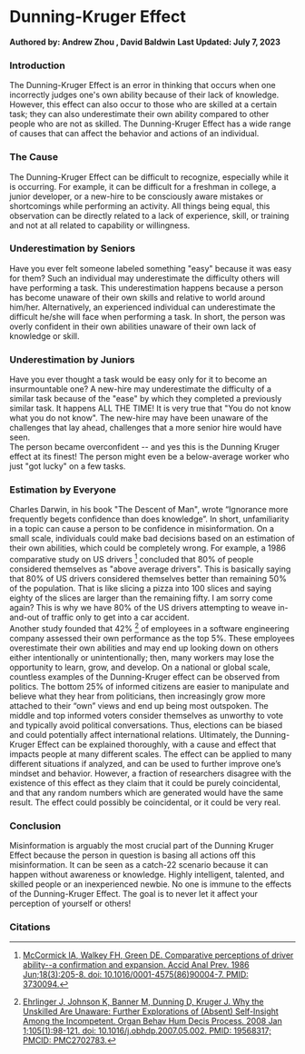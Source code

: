 # Dunning-Kruger Effect
****Authored by: Andrew Zhou , David Baldwin****
****Last Updated: July 7, 2023****

### Introduction 
The Dunning-Kruger Effect is an error in thinking that occurs when one incorrectly judges one's own ability because of their lack of knowledge. 
However, this effect can also occur to those who are skilled at a certain task; they can also underestimate their own ability compared to other people who are not as skilled. 
The Dunning-Kruger Effect has a wide range of causes that can affect the behavior and actions of an individual.

### The Cause
The Dunning-Kruger Effect can be difficult to recognize, especially while it is occurring. For example, it can be difficult for a freshman in college, a junior developer, or a new-hire to be consciously aware mistakes or shortcomings while performing an activity. 
All things being equal, this observation can be directly related to a lack of experience, skill, or training and not at all related to capability or willingness. 

### Underestimation by Seniors 
Have you ever felt someone labeled something "easy" because it was easy for them? Such an individual may underestimate the difficulty others will have performing a task. 
This underestimation happens because a person has become unaware of their own skills and relative to world around him/her. Alternatively, an experienced individual can underestimate the difficult he/she will face when performing a task. 
In short, the person was overly confident in their own abilities unaware of their own lack of knowledge or skill.

### Underestimation by Juniors
Have you ever thought a task would be easy only for it to become an insurmountable one? A new-hire may underestimate the difficulty of a similar task because of the "ease" by which they completed a previously similar task. 
It happens ALL THE TIME! It is very true that "You do not know what you do not know". The new-hire may have been unaware of the challenges that lay ahead, challenges that a more senior hire would have seen.  
The person became overconfident -- and yes this is the Dunning Kruger effect at its finest! The person might even be a below-average worker who just "got lucky" on a few tasks. 

### Estimation by Everyone
Charles Darwin, in his book "The Descent of Man", wrote “Ignorance more frequently begets confidence than does knowledge”. In short, unfamiliarity in a topic can cause a person to be confidence in misinformation. 
On a small scale, individuals could make bad decisions based on an estimation of their own abilities, which could be completely wrong. For example, a 1986 comparative study on US drivers [^test] concluded that 80% of people considered themselves as "above average drivers". 
This is basically saying that 80% of US drivers considered themselves better than remaining 50% of the population.  That is like slicing a pizza into 100 slices and saying eighty of the slices are larger than the remaining fifty. 
I am sorry come again? This is why we have 80% of the US drivers attempting to weave in-and-out of traffic only to get into a car accident.  
Another study founded that 42% [^2] of employees in a software engineering company assessed their own performance as the top 5%. These employees overestimate their own abilities and may end up looking down on others either intentionally or unintentionally; then, many workers may lose the opportunity to learn, grow, and develop. On a national or global scale, countless examples of the Dunning-Kruger effect can be observed from politics. The bottom 25% of informed citizens are easier to manipulate and believe what they hear from politicians, then increasingly grow more attached to their “own” views and end up being most outspoken. The middle and top informed voters consider themselves as unworthy to vote and typically avoid political conversations. Thus, elections can be biased and could potentially affect international relations.
Ultimately, the Dunning-Kruger Effect can be explained thoroughly, with a cause and effect that impacts people at many different scales. The effect can be applied to many different situations if analyzed, and can be used to further improve one’s mindset and behavior. However, a fraction of researchers disagree with the existence of this effect as they claim that it could be purely coincidental, and that any random numbers which are generated would have the same result. The effect could possibly be coincidental, or it could be very real.

### Conclusion
Misinformation is arguably the most crucial part of the Dunning Kruger Effect because the person in question is basing all actions off this misinformation. 
It can be seen as a catch-22 scenario because it can happen without awareness or knowledge. Highly intelligent, talented, and skilled people or an inexperienced newbie. No one is immune to the effects of the Dunning-Kruger Effect.
The goal is to never let it affect your perception of yourself or others!


### Citations
[^test]: [McCormick IA, Walkey FH, Green DE. Comparative perceptions of driver ability--a confirmation and expansion. Accid Anal Prev. 1986 Jun;18(3):205-8. doi: 10.1016/0001-4575(86)90004-7. PMID: 3730094.](https://pubmed.ncbi.nlm.nih.gov/3730094/#:~:text=The%20results%20confirmed%20expectations%20that,vary%20significantly%20across%20demographic%20categories.)   
[^2]: [Ehrlinger J, Johnson K, Banner M, Dunning D, Kruger J. Why the Unskilled Are Unaware: Further Explorations of (Absent) Self-Insight Among the Incompetent. Organ Behav Hum Decis Process. 2008 Jan 1;105(1):98-121. doi: 10.1016/j.obhdp.2007.05.002. PMID: 19568317; PMCID: PMC2702783.](https://www.ncbi.nlm.nih.gov/pmc/articles/PMC2702783/)
